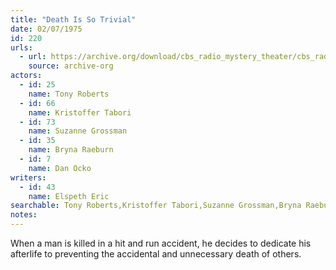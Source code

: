 ```yaml
---
title: "Death Is So Trivial"
date: 02/07/1975
id: 220
urls: 
  - url: https://archive.org/download/cbs_radio_mystery_theater/cbs_radio_mystery_theater-0201-0250.zip/cbs_radio_mystery_theater-0201-0250%2Fcbsrmt_0220_death_is_so_trivial.mp3
    source: archive-org
actors:  
  - id: 25
    name: Tony Roberts  
  - id: 66
    name: Kristoffer Tabori  
  - id: 73
    name: Suzanne Grossman  
  - id: 35
    name: Bryna Raeburn  
  - id: 7
    name: Dan Ocko
writers:  
  - id: 43
    name: Elspeth Eric
searchable: Tony Roberts,Kristoffer Tabori,Suzanne Grossman,Bryna Raeburn,Dan Ocko Elspeth Eric
notes:  
---
```

When a man is killed in a hit and run accident, he decides to dedicate his afterlife to preventing the accidental and unnecessary death of others.